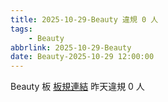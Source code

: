 ```yaml
---
title: 2025-10-29-Beauty 違規 0 人
tags:
    - Beauty
abbrlink: 2025-10-29-Beauty
date: Beauty-2025-10-29 12:00:00
---
```

Beauty 板 [板規連結](https://www.ptt.cc/bbs/Beauty/M.1630069980.A.84B.html)
昨天違規 0 人
